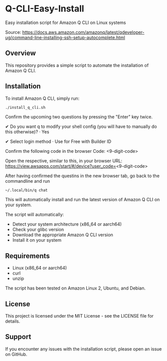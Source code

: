 # Q-CLI-Easy-Install

Easy installation script for Amazon Q CLI on Linux systems

Source: https://docs.aws.amazon.com/amazonq/latest/qdeveloper-ug/command-line-installing-ssh-setup-autocomplete.html

## Overview

This repository provides a simple script to automate the installation of Amazon Q CLI.

## Installation

To install Amazon Q CLI, simply run:

```bash
./install_q_cli.sh
```
Confirm the upcoming two questions by pressing the "Enter" key twice. 

✔ Do you want q to modify your shell config (you will have to manually do this otherwise)? · Yes

✔ Select login method · Use for Free with Builder ID

Confirm the following code in the browser
Code: <9-digit-code>

Open the respective, similar to this, in your browser URL: https://view.awsapps.com/start/#/device?user_code=<9-digit-code>

After having confirmed the questins in the new browser tab, go back to the commandline and run
```
~/.local/bin/q chat
```

This will automatically install and run the latest version of Amazon Q CLI on your system.

The script will automatically:
- Detect your system architecture (x86_64 or aarch64)
- Check your glibc version
- Download the appropriate Amazon Q CLI version
- Install it on your system

## Requirements

- Linux (x86_64 or aarch64)
- curl
- unzip

The script has been tested on Amazon Linux 2, Ubuntu, and Debian.

## License

This project is licensed under the MIT License - see the LICENSE file for details.

## Support

If you encounter any issues with the installation script, please open an issue on GitHub.
